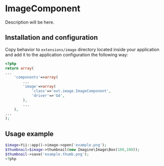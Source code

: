ImageComponent
==============

Description will be here.

Installation and configuration
------------------------------

Copy behavior to `extensions/image` directory located inside your application and add
it to the application configuration the following way:

```php
<?php
return array(
...
	'components'=>array(
		...
		'image'=>array(
			'class'=>'ext.image.ImageComponent',
			'driver'=>'Gd',
		),
		...
	),
...
);
```

Usage example
-------------

```php
$image=Yii::app()->image->open('example.png');
$thumbnail=$image->thumbnail(new Imagine\Image\Box(100,100));
$thumbnail->save('example.thumb.png');
<?php
```